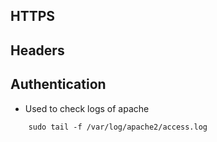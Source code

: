## HTTPS
## Headers
## Authentication


* Used to check logs of apache
```
    sudo tail -f /var/log/apache2/access.log
```